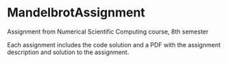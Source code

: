 # MandelbrotAssignment
Assignment from Numerical Scientific Computing course, 8th semester

Each assignment includes the code solution and a PDF with the assignment description and solution to the assignment.
